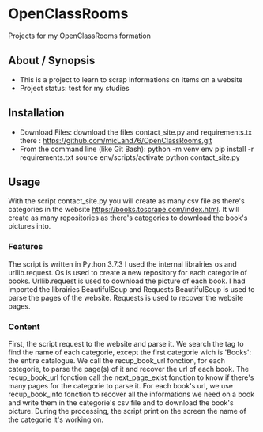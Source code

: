 # OpenClassRooms
Projects for my OpenClassRooms formation

## About / Synopsis

* This is a project to learn to scrap informations on items on a website
* Project status: test for my studies

## Installation

* Download Files:
download the files contact_site.py and requirements.tx there : https://github.com/micLand76/OpenClassRooms.git
* From the command line (like Git Bash): 
python -m venv env
pip install -r requirements.txt
source env/scripts/activate
python contact_site.py

## Usage

With the script contact_site.py you will create as many csv file as there's categories in the website https://books.toscrape.com/index.html.
It will create as many repositories as there's categories to download the book's pictures into.

### Features

The script is written in Python 3.7.3
I used the internal librairies os and urllib.request.
Os is used to create a new repository for each categorie of books.
Urllib.request is used to download the picture of each book.
I had imported the librairies BeautifulSoup and Requests
BeautifulSoup is used to parse the pages of the website.
Requests is used to recover the website pages.

### Content

First, the script request to the website and parse it.
We search the tag to find the name of each categorie, except the first categorie wich is 'Books': the entire catalogue.
We call the recup_book_url fonction, for each categorie, to parse the page(s) of it and recover the url of each book.
The recup_book_url fonction call the next_page_exist fonction to know if there's many pages for the categorie to parse it.
For each book's url, we use recup_book_info fonction to recover all the informations we need on a book and write them in the categorie's csv file and to download the book's picture.
During the processing, the script print on the screen the name of the categorie it's working on.

